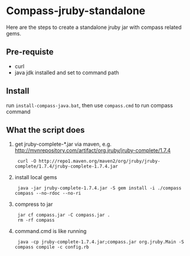Compass-jruby-standalone
===========
Here are the steps to create a standalone jruby jar with compass related gems.

## Pre-requiste

- curl
- java jdk installed and set to command path

## Install

run `install-compass-java.bat`, then use `compass.cmd` to run compass command

## What the script does

1. get jruby-complete-*.jar via maven, e.g. http://mvnrepository.com/artifact/org.jruby/jruby-complete/1.7.4

        curl -O http://repo1.maven.org/maven2/org/jruby/jruby-complete/1.7.4/jruby-complete-1.7.4.jar

2. install local gems

        java -jar jruby-complete-1.7.4.jar -S gem install -i ./compass compass --no-rdoc --no-ri

3. compress to jar

        jar cf compass.jar -C compass.jar .
        rm -rf compass

4. command.cmd is like running

        java -cp jruby-complete-1.7.4.jar;compass.jar org.jruby.Main -S compass compile -c config.rb
